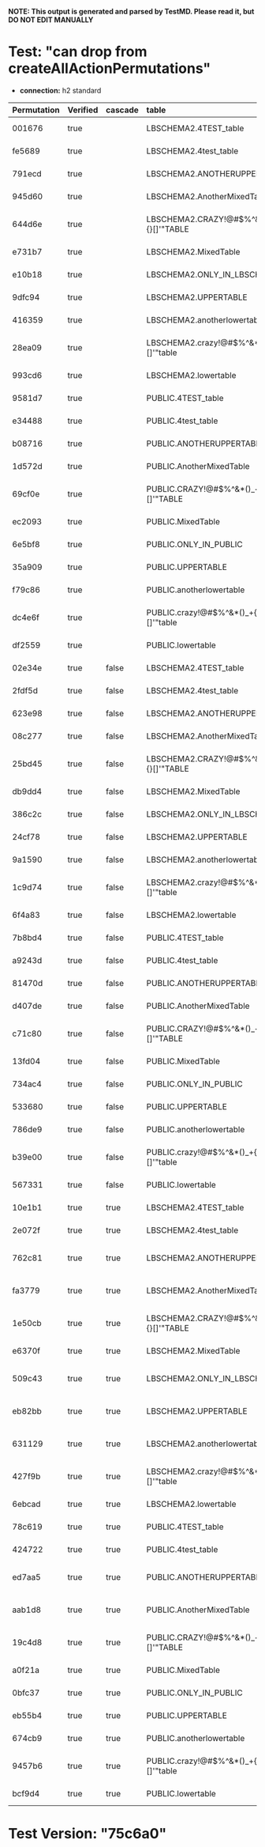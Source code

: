 **NOTE: This output is generated and parsed by TestMD. Please read it, but DO NOT EDIT MANUALLY**

# Test: "can drop from createAllActionPermutations" #

- **connection:** h2 standard

| Permutation | Verified | cascade | table                                   | OPERATIONS
| :---------- | :------- | :------ | :-------------------------------------- | :------
| 001676      | true     |         | LBSCHEMA2.4TEST_table                   | **plan**: DROP TABLE "LBSCHEMA2"."4TEST_table"
| fe5689      | true     |         | LBSCHEMA2.4test_table                   | **plan**: DROP TABLE "LBSCHEMA2"."4test_table"
| 791ecd      | true     |         | LBSCHEMA2.ANOTHERUPPERTABLE             | **plan**: DROP TABLE "LBSCHEMA2"."ANOTHERUPPERTABLE"
| 945d60      | true     |         | LBSCHEMA2.AnotherMixedTable             | **plan**: DROP TABLE "LBSCHEMA2"."AnotherMixedTable"
| 644d6e      | true     |         | LBSCHEMA2.CRAZY!@#\$%^&*()_+{}[]'"TABLE | **plan**: DROP TABLE "LBSCHEMA2"."CRAZY!@#\$%^&*()_+{}[]'""TABLE"
| e731b7      | true     |         | LBSCHEMA2.MixedTable                    | **plan**: DROP TABLE "LBSCHEMA2"."MixedTable"
| e10b18      | true     |         | LBSCHEMA2.ONLY_IN_LBSCHEMA2             | **plan**: DROP TABLE "LBSCHEMA2"."ONLY_IN_LBSCHEMA2"
| 9dfc94      | true     |         | LBSCHEMA2.UPPERTABLE                    | **plan**: DROP TABLE "LBSCHEMA2"."UPPERTABLE"
| 416359      | true     |         | LBSCHEMA2.anotherlowertable             | **plan**: DROP TABLE "LBSCHEMA2"."anotherlowertable"
| 28ea09      | true     |         | LBSCHEMA2.crazy!@#\$%^&*()_+{}[]'"table | **plan**: DROP TABLE "LBSCHEMA2"."crazy!@#\$%^&*()_+{}[]'""table"
| 993cd6      | true     |         | LBSCHEMA2.lowertable                    | **plan**: DROP TABLE "LBSCHEMA2"."lowertable"
| 9581d7      | true     |         | PUBLIC.4TEST_table                      | **plan**: DROP TABLE "PUBLIC"."4TEST_table"
| e34488      | true     |         | PUBLIC.4test_table                      | **plan**: DROP TABLE "PUBLIC"."4test_table"
| b08716      | true     |         | PUBLIC.ANOTHERUPPERTABLE                | **plan**: DROP TABLE "PUBLIC"."ANOTHERUPPERTABLE"
| 1d572d      | true     |         | PUBLIC.AnotherMixedTable                | **plan**: DROP TABLE "PUBLIC"."AnotherMixedTable"
| 69cf0e      | true     |         | PUBLIC.CRAZY!@#\$%^&*()_+{}[]'"TABLE    | **plan**: DROP TABLE "PUBLIC"."CRAZY!@#\$%^&*()_+{}[]'""TABLE"
| ec2093      | true     |         | PUBLIC.MixedTable                       | **plan**: DROP TABLE "PUBLIC"."MixedTable"
| 6e5bf8      | true     |         | PUBLIC.ONLY_IN_PUBLIC                   | **plan**: DROP TABLE "PUBLIC"."ONLY_IN_PUBLIC"
| 35a909      | true     |         | PUBLIC.UPPERTABLE                       | **plan**: DROP TABLE "PUBLIC"."UPPERTABLE"
| f79c86      | true     |         | PUBLIC.anotherlowertable                | **plan**: DROP TABLE "PUBLIC"."anotherlowertable"
| dc4e6f      | true     |         | PUBLIC.crazy!@#\$%^&*()_+{}[]'"table    | **plan**: DROP TABLE "PUBLIC"."crazy!@#\$%^&*()_+{}[]'""table"
| df2559      | true     |         | PUBLIC.lowertable                       | **plan**: DROP TABLE "PUBLIC"."lowertable"
| 02e34e      | true     | false   | LBSCHEMA2.4TEST_table                   | **plan**: DROP TABLE "LBSCHEMA2"."4TEST_table"
| 2fdf5d      | true     | false   | LBSCHEMA2.4test_table                   | **plan**: DROP TABLE "LBSCHEMA2"."4test_table"
| 623e98      | true     | false   | LBSCHEMA2.ANOTHERUPPERTABLE             | **plan**: DROP TABLE "LBSCHEMA2"."ANOTHERUPPERTABLE"
| 08c277      | true     | false   | LBSCHEMA2.AnotherMixedTable             | **plan**: DROP TABLE "LBSCHEMA2"."AnotherMixedTable"
| 25bd45      | true     | false   | LBSCHEMA2.CRAZY!@#\$%^&*()_+{}[]'"TABLE | **plan**: DROP TABLE "LBSCHEMA2"."CRAZY!@#\$%^&*()_+{}[]'""TABLE"
| db9dd4      | true     | false   | LBSCHEMA2.MixedTable                    | **plan**: DROP TABLE "LBSCHEMA2"."MixedTable"
| 386c2c      | true     | false   | LBSCHEMA2.ONLY_IN_LBSCHEMA2             | **plan**: DROP TABLE "LBSCHEMA2"."ONLY_IN_LBSCHEMA2"
| 24cf78      | true     | false   | LBSCHEMA2.UPPERTABLE                    | **plan**: DROP TABLE "LBSCHEMA2"."UPPERTABLE"
| 9a1590      | true     | false   | LBSCHEMA2.anotherlowertable             | **plan**: DROP TABLE "LBSCHEMA2"."anotherlowertable"
| 1c9d74      | true     | false   | LBSCHEMA2.crazy!@#\$%^&*()_+{}[]'"table | **plan**: DROP TABLE "LBSCHEMA2"."crazy!@#\$%^&*()_+{}[]'""table"
| 6f4a83      | true     | false   | LBSCHEMA2.lowertable                    | **plan**: DROP TABLE "LBSCHEMA2"."lowertable"
| 7b8bd4      | true     | false   | PUBLIC.4TEST_table                      | **plan**: DROP TABLE "PUBLIC"."4TEST_table"
| a9243d      | true     | false   | PUBLIC.4test_table                      | **plan**: DROP TABLE "PUBLIC"."4test_table"
| 81470d      | true     | false   | PUBLIC.ANOTHERUPPERTABLE                | **plan**: DROP TABLE "PUBLIC"."ANOTHERUPPERTABLE"
| d407de      | true     | false   | PUBLIC.AnotherMixedTable                | **plan**: DROP TABLE "PUBLIC"."AnotherMixedTable"
| c71c80      | true     | false   | PUBLIC.CRAZY!@#\$%^&*()_+{}[]'"TABLE    | **plan**: DROP TABLE "PUBLIC"."CRAZY!@#\$%^&*()_+{}[]'""TABLE"
| 13fd04      | true     | false   | PUBLIC.MixedTable                       | **plan**: DROP TABLE "PUBLIC"."MixedTable"
| 734ac4      | true     | false   | PUBLIC.ONLY_IN_PUBLIC                   | **plan**: DROP TABLE "PUBLIC"."ONLY_IN_PUBLIC"
| 533680      | true     | false   | PUBLIC.UPPERTABLE                       | **plan**: DROP TABLE "PUBLIC"."UPPERTABLE"
| 786de9      | true     | false   | PUBLIC.anotherlowertable                | **plan**: DROP TABLE "PUBLIC"."anotherlowertable"
| b39e00      | true     | false   | PUBLIC.crazy!@#\$%^&*()_+{}[]'"table    | **plan**: DROP TABLE "PUBLIC"."crazy!@#\$%^&*()_+{}[]'""table"
| 567331      | true     | false   | PUBLIC.lowertable                       | **plan**: DROP TABLE "PUBLIC"."lowertable"
| 10e1b1      | true     | true    | LBSCHEMA2.4TEST_table                   | **plan**: DROP TABLE "LBSCHEMA2"."4TEST_table" CASCADE
| 2e072f      | true     | true    | LBSCHEMA2.4test_table                   | **plan**: DROP TABLE "LBSCHEMA2"."4test_table" CASCADE
| 762c81      | true     | true    | LBSCHEMA2.ANOTHERUPPERTABLE             | **plan**: DROP TABLE "LBSCHEMA2"."ANOTHERUPPERTABLE" CASCADE
| fa3779      | true     | true    | LBSCHEMA2.AnotherMixedTable             | **plan**: DROP TABLE "LBSCHEMA2"."AnotherMixedTable" CASCADE
| 1e50cb      | true     | true    | LBSCHEMA2.CRAZY!@#\$%^&*()_+{}[]'"TABLE | **plan**: DROP TABLE "LBSCHEMA2"."CRAZY!@#\$%^&*()_+{}[]'""TABLE" CASCADE
| e6370f      | true     | true    | LBSCHEMA2.MixedTable                    | **plan**: DROP TABLE "LBSCHEMA2"."MixedTable" CASCADE
| 509c43      | true     | true    | LBSCHEMA2.ONLY_IN_LBSCHEMA2             | **plan**: DROP TABLE "LBSCHEMA2"."ONLY_IN_LBSCHEMA2" CASCADE
| eb82bb      | true     | true    | LBSCHEMA2.UPPERTABLE                    | **plan**: DROP TABLE "LBSCHEMA2"."UPPERTABLE" CASCADE
| 631129      | true     | true    | LBSCHEMA2.anotherlowertable             | **plan**: DROP TABLE "LBSCHEMA2"."anotherlowertable" CASCADE
| 427f9b      | true     | true    | LBSCHEMA2.crazy!@#\$%^&*()_+{}[]'"table | **plan**: DROP TABLE "LBSCHEMA2"."crazy!@#\$%^&*()_+{}[]'""table" CASCADE
| 6ebcad      | true     | true    | LBSCHEMA2.lowertable                    | **plan**: DROP TABLE "LBSCHEMA2"."lowertable" CASCADE
| 78c619      | true     | true    | PUBLIC.4TEST_table                      | **plan**: DROP TABLE "PUBLIC"."4TEST_table" CASCADE
| 424722      | true     | true    | PUBLIC.4test_table                      | **plan**: DROP TABLE "PUBLIC"."4test_table" CASCADE
| ed7aa5      | true     | true    | PUBLIC.ANOTHERUPPERTABLE                | **plan**: DROP TABLE "PUBLIC"."ANOTHERUPPERTABLE" CASCADE
| aab1d8      | true     | true    | PUBLIC.AnotherMixedTable                | **plan**: DROP TABLE "PUBLIC"."AnotherMixedTable" CASCADE
| 19c4d8      | true     | true    | PUBLIC.CRAZY!@#\$%^&*()_+{}[]'"TABLE    | **plan**: DROP TABLE "PUBLIC"."CRAZY!@#\$%^&*()_+{}[]'""TABLE" CASCADE
| a0f21a      | true     | true    | PUBLIC.MixedTable                       | **plan**: DROP TABLE "PUBLIC"."MixedTable" CASCADE
| 0bfc37      | true     | true    | PUBLIC.ONLY_IN_PUBLIC                   | **plan**: DROP TABLE "PUBLIC"."ONLY_IN_PUBLIC" CASCADE
| eb55b4      | true     | true    | PUBLIC.UPPERTABLE                       | **plan**: DROP TABLE "PUBLIC"."UPPERTABLE" CASCADE
| 674cb9      | true     | true    | PUBLIC.anotherlowertable                | **plan**: DROP TABLE "PUBLIC"."anotherlowertable" CASCADE
| 9457b6      | true     | true    | PUBLIC.crazy!@#\$%^&*()_+{}[]'"table    | **plan**: DROP TABLE "PUBLIC"."crazy!@#\$%^&*()_+{}[]'""table" CASCADE
| bcf9d4      | true     | true    | PUBLIC.lowertable                       | **plan**: DROP TABLE "PUBLIC"."lowertable" CASCADE

# Test Version: "75c6a0" #